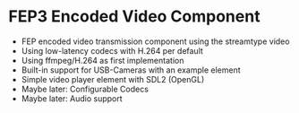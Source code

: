 # FEP3 Encoded Video Component

* FEP encoded video transmission component using the streamtype video
* Using low-latency codecs with H.264 per default
* Using ffmpeg/H.264 as first implementation
* Built-in support for USB-Cameras with an example element
* Simple video player element with SDL2 (OpenGL)
* Maybe later: Configurable Codecs
* Maybe later: Audio support
